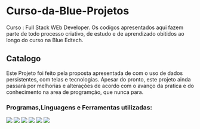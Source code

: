 # Curso-da-Blue-Projetos
Curso : Full Stack WEb Developer.
Os codigos apresentados aqui fazem parte de todo processo criativo, de estudo e de aprendizado
obitidos ao longo do curso na Blue Edtech.
## Catalogo
Este Projeto foi feito pela proposta apresentada de com o uso de  dados persistentes, com telas e tecnologias.
Apesar do pronto, este projeto ainda passará por melhorias e alterações de acordo com o avanço da pratica e do conhecimento na area de programção, que nunca para.
### Programas,Linguagens e Ferramentas utilizadas:

<div id= "readme">
<link rel="stylesheet" href="/css/style.css">
<img src="https://img.icons8.com/color/96/000000/javascript--v1.png"/>
<img src="https://img.icons8.com/external-flaticons-lineal-color-flat-icons/64/000000/external-html-computer-science-flaticons-lineal-color-flat-icons.png"/>
<img src="https://img.icons8.com/color/96/000000/nodejs.png"/>
<img src="https://img.icons8.com/color/96/000000/css3.png"/>
<img src="https://img.icons8.com/color/96/000000/postgreesql.png"/>
<img src="https://img.icons8.com/color/96/000000/gimp.png"/>
</div>



